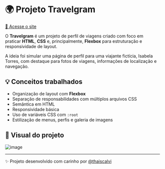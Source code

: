 # 🌍 Projeto Travelgram

[🔗 Acesse o site](https://thaiscalvi.github.io/Projeto-Travelgram/)

O **Travelgram** é um projeto de perfil de viagens criado com foco em praticar **HTML**, **CSS** e, principalmente, **Flexbox** para estruturação e responsividade de layout.

A ideia foi simular uma página de perfil para uma viajante fictícia, Isabela Torres, com destaque para fotos de viagens, informações de localização e navegação.

## 💡 Conceitos trabalhados
- Organização de layout com **Flexbox**
- Separação de responsabilidades com múltiplos arquivos CSS
- Semântica em HTML
- Responsividade básica
- Uso de variáveis CSS com `:root`
- Estilização de menus, perfis e galeria de imagens

## 📸 Visual do projeto

![image](https://github.com/user-attachments/assets/1c7d7de2-2ec1-4028-b7a2-6f6b6d126496)

---

✨ Projeto desenvolvido com carinho por [@thaiscalvi](https://github.com/thaiscalvi)
